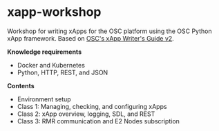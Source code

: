 # xapp-workshop
Workshop for writing xApps for the OSC platform using the OSC Python xApp framework. Based on [OSC's xApp Writer's Guide v2](https://wiki.o-ran-sc.org/download/attachments/17269011/xApp_Writer_s_Guide_v2.pdf?version=4&modificationDate=1625642899082&api=v2). 

**Knowledge requirements**
- Docker and Kubernetes
- Python, HTTP, REST, and JSON

**Contents**
- Environment setup
- Class 1: Managing, checking, and configuring xApps
- Class 2: xApp overview, logging, SDL, and REST
- Class 3: RMR communication and E2 Nodes subscription
